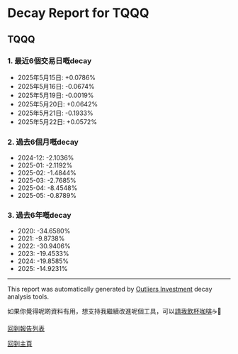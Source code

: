 # Decay Report for TQQQ

## TQQQ

### 1. 最近6個交易日嘅decay

- 2025年5月15日: +0.0786%
- 2025年5月16日: -0.0674%
- 2025年5月19日: -0.0019%
- 2025年5月20日: +0.0642%
- 2025年5月21日: -0.1933%
- 2025年5月22日: +0.0572%

### 2. 過去6個月嘅decay

- 2024-12: -2.1036%
- 2025-01: -2.1192%
- 2025-02: -1.4844%
- 2025-03: -2.7685%
- 2025-04: -8.4548%
- 2025-05: -0.8789%

### 3. 過去6年嘅decay

- 2020: -34.6580%
- 2021: -9.8738%
- 2022: -30.9406%
- 2023: -19.4533%
- 2024: -19.8585%
- 2025: -14.9231%

------------------------------
This report was automatically generated by [Outliers Investment](https://outliersecon.github.io/Outliers-Investment/) decay analysis tools.

如果你覺得呢啲資料有用，想支持我繼續改進呢個工具，可以[請我飲杯咖啡](https://buymeacoffee.com/outliersecon)☕🙏

[回到報告列表](https://outliersecon.github.io/Outliers-Investment/reports/reports_public)

[回到主頁](https://outliersecon.github.io/Outliers-Investment/)